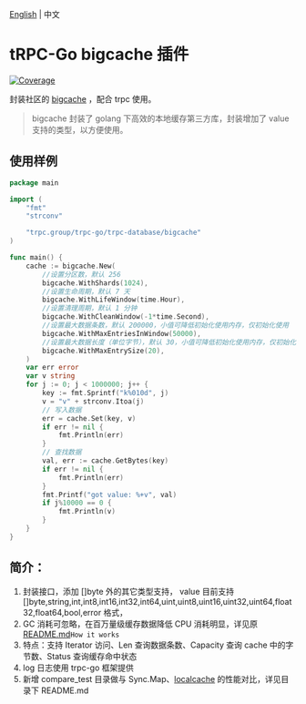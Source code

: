 [English](README.md) | 中文

# tRPC-Go bigcache 插件

[![Coverage](https://codecov.io/gh/trpc-ecosystem/go-database/bigcache/branch/main/graph/badge.svg)](https://app.codecov.io/gh/trpc-ecosystem/go-databse/bigcache/tree/main)


封装社区的 [bigcache](https://github.com/allegro/bigcache) ，配合 trpc 使用。

> bigcache 封装了 golang 下高效的本地缓存第三方库，封装增加了 value 支持的类型，以方便使用。

## 使用样例
```go
package main

import (
    "fmt"
    "strconv"

    "trpc.group/trpc-go/trpc-database/bigcache"
)

func main() {
    cache := bigcache.New(
        //设置分区数，默认 256
        bigcache.WithShards(1024),
        //设置生命周期，默认 7 天
        bigcache.WithLifeWindow(time.Hour),
        //设置清理周期，默认 1 分钟
        bigcache.WithCleanWindow(-1*time.Second),
        //设置最大数据条数，默认 200000，小值可降低初始化使用内存，仅初始化使用
        bigcache.WithMaxEntriesInWindow(50000),
        //设置最大数据长度（单位字节），默认 30，小值可降低初始化使用内存，仅初始化使用
        bigcache.WithMaxEntrySize(20),
    )
    var err error
    var v string
    for j := 0; j < 1000000; j++ {
        key := fmt.Sprintf("k%010d", j)
        v = "v" + strconv.Itoa(j)
        // 写入数据
        err = cache.Set(key, v)
        if err != nil {
            fmt.Println(err)
        }
        // 查找数据
        val, err := cache.GetBytes(key)
        if err != nil {
            fmt.Println(err)
        }
        fmt.Printf("got value: %+v", val)
        if j%10000 == 0 {
            fmt.Println(v)
        }
    }
}
```

## 简介：
1. 封装接口，添加 []byte 外的其它类型支持，
value 目前支持 []byte,string,int,int8,int16,int32,int64,uint,uint8,uint16,uint32,uint64,float32,float64,bool,error 格式，
2. GC 消耗可忽略，在百万量级缓存数据降低 CPU 消耗明显，详见原 [README.md](https://github.com/allegro/bigcache/blob/master/README.md)```How it works```
3. 特点：支持 Iterator 访问、Len 查询数据条数、Capacity 查询 cache 中的字节数、Status 查询缓存命中状态
4. log 日志使用 trpc-go 框架提供
5. 新增 compare_test 目录做与 Sync.Map、[localcache](https://trpc.group/trpc-go/trpc-database/localcache) 的性能对比，详见目录下 README.md
